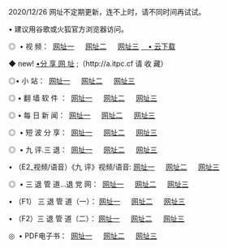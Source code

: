 <p>2020/12/26 网址不定期更新，连不上时，请不同时间再试试。
<p>• 建议用谷歌或火狐官方浏览器访问。
<p>◎  • 视 频： 
<a href="http://hff.guitarhaven.com/" target="_blank">网址一</a> 　 
<a href="http://hrq.guitarhaven.com/" target="_blank">网址二</a> 　 
<a href="http://hrq.guitarhaven.com/b.html" target="_blank">网址三</a>
<a href="https://yadi.sk/d/d0sUeAOpal3njw" target="_blank">　• 云下载 </a></p>
<p>◆ new! <a href="http://hpa.guitarhaven.com/a.html">•分 享 网 址</a> ;（http://a.itpc.cf 请 收 藏） </p>

<p>◎•  小 站：  
<a href="http://hff.guitarhaven.com/f.html" target="_blank">网址一</a> 　 
<a href="http://hrq.guitarhaven.com/h.html" target="_blank">网址二</a> 　 
<a href="http://hrq.guitarhaven.com/k/" target="_blank">网址三</a></p><p>

<p>◎  • 翻 墙 软 件 ：  
<a href="http://hff.guitarhaven.com/ff/" target="_blank">网址一</a> 　 
<a href="http://hrq.guitarhaven.com/s/read/a1_nd.html" target="_blank">网址二</a> 　 
<a href="http://hrq.guitarhaven.com/ff/index.html" target="_blank">网址三</a></p>
<p>◎  • 每 日 新 闻：  
<a href="http://hff.guitarhaven.com/day/" target="_blank">网址一</a> 　 
<a href="http://hrq.guitarhaven.com/day/" target="_blank">网址二</a> 　 
<a href="http://hrq.guitarhaven.com/day/index.html" target="_blank">网址三</a></p>
<p>◎   • 短 波 分 享：  
<a href="http://hff.guitarhaven.com/h/" target="_blank">网址一</a> 　 
<a href="http://hrq.guitarhaven.com/h/" target="_blank">网址二</a> 　 
<a href="http://hrq.guitarhaven.com/h/index.html" target="_blank">网址三</a></p>
<p>◎   • 九 评.三 退：  
<a href="http://hff.guitarhaven.com/t/" target="_blank">网址一</a> 　 
<a href="http://hrq.guitarhaven.com/v2/index.html" target="_blank">网址二</a> 　 
<a href="http://hrq.guitarhaven.com/tt/index.html" target="_blank">网址三</a> 　</p>
<p>  • （E2_视频/语音）《九 评》视频/语音: 
<a href="http://hrq.guitarhaven.com/7738.html" target="_blank">网址一</a> 　 
<a href="http://hrq.guitarhaven.com/7614.html" target="_blank">网址二</a> 　 
<a href="http://hrq.guitarhaven.com/7633.html" target="_blank">网址三</a></p>
<p>◎   • 三 退 管 道...退 党 网：  
<a href="http://hff.guitarhaven.com/go/td1.html" target="_blank">网址一</a> 　 
<a href="http://hrq.guitarhaven.com/go/td2.html" target="_blank">网址二</a> 　 
<a href="http://hrq.guitarhaven.com/go/td3.html" target="_blank">网址三</a></p>
<p>  • （F1） 三 退 管 道（一）： 
<a href="http://hff.guitarhaven.com/dd/" target="_blank">网址一</a> 　 
<a href="http://hrq.guitarhaven.com/s/read/a1_tdx.html" target="_blank">网址二</a> 　 
<a href="http://hrq.guitarhaven.com/dd/" target="_blank">网址三</a></p>
<p>  • （F2）三 退 管 道（二）： 
<a href="http://hrq.guitarhaven.com/d/" target="_blank">网址一</a> 　 
<a href="http://hff.guitarhaven.com/d/index.html" target="_blank">网址二</a> 　 
<a href="http://hrq.guitarhaven.com/d/" target="_blank">网址三</a></p>
<p>◎   • PDF电子书：  
<a href="http://hff.guitarhaven.com/p/" target="_blank">网址一</a> 　 
<a href="http://hrq.guitarhaven.com/p/index.html" target="_blank">网址二</a> 　 
<a href="http://hrq.guitarhaven.com/p/" target="_blank">网址三</a></p>
